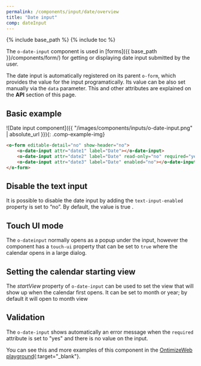 ```yaml
---
permalink: /components/input/date/overview
title: "Date input"
comp: dateInput
---
```


{% include base_path %}
{% include toc %}

The `o-date-input` component is used in [forms]({{ base_path }}/components/form/) for getting or displaying date input submitted by the user.

The date input is automatically registered on its parent `o-form`, which provides the value for the input programatically. Its value can be also set manually via the `data` parameter. This and other attributes are explained on the **API** section of this page.

## Basic example
![Date input component]({{ "/images/components/inputs/o-date-input.png" | absolute_url }}){: .comp-example-img}

```html
<o-form editable-detail="no" show-header="no">
    <o-date-input attr="date1" label="Date"></o-date-input>
    <o-date-input attr="date2" label="Date" read-only="no" required="yes" format="LL"></o-date-input>
    <o-date-input attr="date3" label="Date" enabled="no"></o-date-input>
</o-form>
```


## Disable the text input

It is possible to disable the date input by adding the `text-input-enabled` property is set to “no”. By default, the value is true .

## Touch UI mode

The `o-dateinput` normally opens as a popup under the input, however the component has a `touch-ui` property that can be set to `true` where the calendar opens in a large dialog.

## Setting the calendar starting view

The *startView* property of `o-date-input` can be used to set the view that will show up when the calendar first opens. It can be set to month or year; by default it will open to month view

## Validation
The `o-date-input` shows automatically an error message when the `required` attribute is set to "yes" and there is no value on the input.

You can see this and more examples of this component in the [OntimizeWeb playground]({{site.playgroundurl}}/main/inputs/date){:target="_blank"}.